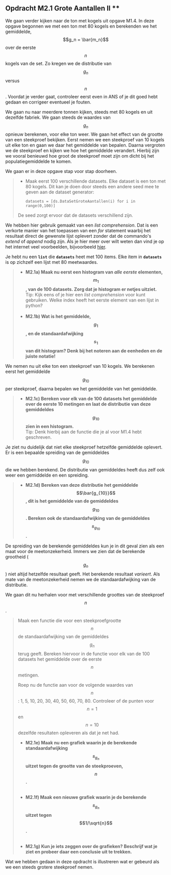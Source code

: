 ## Opdracht M2.1 Grote Aantallen II \*\*
<!--REF\label{/opdrachten-module-2/groteaantallen}-->

We gaan verder kijken naar de ton met kogels uit opgave M1.4. 
In deze opgave begonnen we met een ton met 80 kogels en berekenden we  het gemiddelde, $$g_n = \bar{m_n}$$ over de eerste $$n$$ kogels van de set. Zo kregen we de distributie van $$g_n$$ versus $$n$$.
Voordat je verder gaat, controleer eerst even in ANS of je dit goed hebt gedaan en corrigeer eventueel je fouten. 

We gaan nu naar meerdere tonnen kijken, steeds met 80 kogels en uit dezelfde fabriek. 
We gaan steeds de waardes van $$g_n$$ opnieuw berekenen, voor elke ton weer. We gaan het effect van de grootte van een steekproef bekijken. Eerst nemen we een steekproef van 10 kogels uit elke ton en gaan we daar het gemiddelde van bepalen. Daarna vergroten we de steekproef en kijken we hoe het gemiddelde verandert. Hierbij zijn we vooral benieuwd hoe groot de steekproef moet zijn om dicht bij het populatiegemiddelde te komen. 

We gaan er in deze opgave stap voor stap doorheen.

 
> - Maak eerst 100 verschillende datasets. Elke dataset is een ton met 80 kogels. Dit kan je doen door steeds een andere seed mee te geven aan de dataset generator: 
>	
>		datasets = [ds.DataSetGroteAantallen(i) for i in range(0,100)]
>
> De seed zorgt ervoor dat de datasets verschillend zijn.

We hebben hier gebruik gemaakt van een *list comprehension*. Dat is een verkorte manier van het toepassen van een *for* statement waarbij het resultaat direct de gewenste lijst oplevert zonder dat de commando's *extend* of *append* nodig zijn. Als je hier meer over wilt weten dan vind je op het internet veel voorbeelden, bijvoorbeeld [hier](https://www.w3schools.com/python/python_lists_comprehension.asp). 

Je hebt nu een **`list`** die **`datasets`** heet met 100 items. Elke item in **`datasets`** is op zichzelf een lijst met 80 meetwaardes.
		
> - **M2.1a) Maak nu eerst een histogram van *alle eerste* elementen, $$m_1$$, van de 100 datasets. Zorg dat je histogram er netjes uitziet.** <br>
> Tip: Kijk eens of je hier een *list comprehension* voor kunt gebruiken. Welke index heeft het eerste element van een lijst in python?
><br><br>
> - **M2.1b) Wat is het gemiddelde, $$g_1$$, en de standaardafwijking $$s_1$$ van dit histogram? Denk bij het noteren aan de eenheden en de juiste notatie!** 
 
 
We nemen nu uit elke ton een steekproef van 10 kogels. We berekenen eerst het gemiddelde $$g_{10}$$ per steekproef, daarna bepalen we het gemiddelde van het gemiddelde. 


> - **M2.1c) Bereken voor elk van de 100 datasets het gemiddelde over de eerste 10 metingen en laat de distributie van deze gemiddeldes $$g_{10}$$ zien in een histogram.**<br> 
> Tip: Denk hierbij aan de functie die je al voor M1.4 hebt geschreven.

Je ziet nu duidelijk dat niet elke steekproef hetzelfde gemiddelde oplevert. Er is een bepaalde spreiding van de gemiddeldes $$g_{10}$$ die we hebben berekend. De distributie van gemiddeldes heeft dus zelf ook weer een gemiddelde en een spreiding. 

> - **M2.1d) Bereken van deze distributie het gemiddelde $$\bar{g_{10}}$$, dit is het gemiddelde van de gemiddeldes $$g_{10}$$. Bereken ook de standaardafwijking van de gemiddeldes $$s_{g_{10}}$$.**

De spreiding van de berekende gemiddeldes kun je in dit geval zien als een maat voor de meetonzekerheid. Immers we zien dat de berekende grootheid ($$g_n$$) niet altijd hetzelfde resultaat geeft. Het berekende resultaat $varieert$. Als mate van de meetonzekerheid nemen we de standaardafwijking van de distributie. 

We gaan dit nu herhalen voor met verschillende groottes van de steekproef $$n$$. 

> Maak een functie die voor een steekproefgrootte $$n$$ de standaardafwijking van de gemiddeldes $$g_n$$ terug geeft. Bereken hiervoor in de functie voor elk van de 100 datasets het gemiddelde over de eerste $$n$$ metingen. 
>
> Roep nu de functie aan voor de volgende waardes van $$n$$: 1, 5, 10, 20, 30, 40, 50, 60, 70, 80. Controleer of de punten voor $$n=1$$ en $$n=10$$ dezelfde resultaten opleveren als dat je net had. 
>
> - **M2.1e) Maak nu een grafiek waarin je de berekende standaardafwijking $$s_{g_n}$$ uitzet tegen de grootte van de steekproeven, $$n$$.** <br><br>
> 
>  
> - **M2.1f) Maak een nieuwe grafiek waarin je de berekende $$s_{g_n}$$ uitzet tegen $$1/\sqrt{n}$$.**<br><br>
> 
>  
> - **M2.1g) Kun je iets zeggen over de grafieken? Beschrijf wat je ziet en probeer daar een conclusie uit te trekken.**


Wat we hebben gedaan in deze opdracht is illustreren wat er gebeurd als we een steeds grotere steekproef nemen. 



